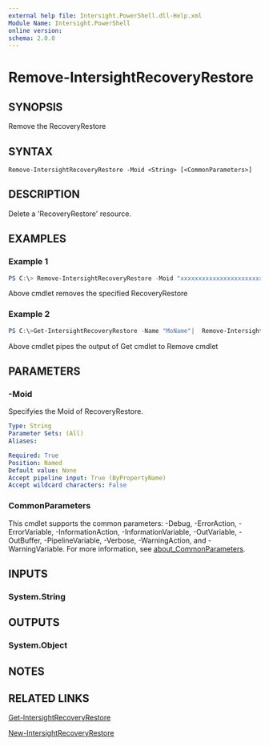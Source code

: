 ```yaml
---
external help file: Intersight.PowerShell.dll-Help.xml
Module Name: Intersight.PowerShell
online version:
schema: 2.0.0
---
```


# Remove-IntersightRecoveryRestore

## SYNOPSIS
Remove the RecoveryRestore

## SYNTAX

```
Remove-IntersightRecoveryRestore -Moid <String> [<CommonParameters>]
```

## DESCRIPTION
Delete a &apos;RecoveryRestore&apos; resource.

## EXAMPLES

### Example 1
```powershell
PS C:\> Remove-IntersightRecoveryRestore -Moid "xxxxxxxxxxxxxxxxxxxxxxxxxxx"
```
Above cmdlet removes the specified RecoveryRestore 

### Example 2
```powershell
PS C:\>Get-IntersightRecoveryRestore -Name "MoName"|  Remove-IntersightRecoveryRestore
```
Above cmdlet pipes the output of Get cmdlet to Remove cmdlet

## PARAMETERS

### -Moid
Specifyies the Moid of RecoveryRestore.

```yaml
Type: String
Parameter Sets: (All)
Aliases:

Required: True
Position: Named
Default value: None
Accept pipeline input: True (ByPropertyName)
Accept wildcard characters: False
```

### CommonParameters
This cmdlet supports the common parameters: -Debug, -ErrorAction, -ErrorVariable, -InformationAction, -InformationVariable, -OutVariable, -OutBuffer, -PipelineVariable, -Verbose, -WarningAction, and -WarningVariable. For more information, see [about_CommonParameters](http://go.microsoft.com/fwlink/?LinkID=113216).

## INPUTS

### System.String

## OUTPUTS

### System.Object
## NOTES

## RELATED LINKS

[Get-IntersightRecoveryRestore](./Get-IntersightRecoveryRestore.md)

[New-IntersightRecoveryRestore](./New-IntersightRecoveryRestore.md)

